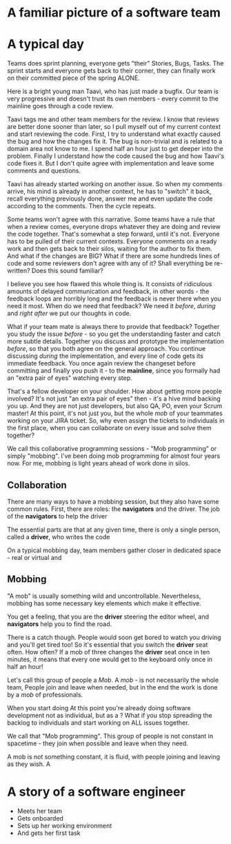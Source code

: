 

# A familiar picture of a software team

# A typical day
Teams does sprint planning, everyone gets "their" Stories, Bugs, Tasks.
The sprint starts and everyone gets back to their corner, they can finally
work on their committed piece of the spring ALONE.

Here is a bright young man Taavi, who has just made a bugfix. Our team is
very progressive and doesn't trust its own members - every commit to the mainline
goes through a code review.

Taavi tags me and other team members for the review.
I know that reviews are better done sooner than later, so I pull myself out
of my current context and start reviewing the code.
First, I try to understand what exactly caused the bug and how the changes
fix it. The bug is non-trivial and is related to a domain area not know to me.
I spend half an hour just to get deeper into the problem.
Finally I understand how the code caused the bug and how Taavi's code fixes it.
But I don't quite agree with implementation and leave some comments and questions.

Taavi has already started working on another issue. So when my comments arrive,
his mind is already in another context, he has to "switch" it back, recall
everything previously done, answer me and even update the code according to the
comments. Then the cycle repeats.

Some teams won't agree with this narrative. Some teams have a rule that when
a review comes, everyone drops whatever they are doing and review the code
together. That's somewhat a step forward, until it's not. Everyone has to
be pulled of their current contexts. Everyone comments on a ready work and
then gets back to their silos, waiting for the author to fix them.
And what if the changes are BIG? What if there are some hundreds lines of code
and some reviewers don't agree with any of it? Shall everything be re-written?
Does this sound familiar?

I believe you see how flawed this whole thing is. It consists of ridiculous
amounts of delayed communication and feedback, in other words - the feedback loops
are horribly long and the feedback is never there when you need it most.
When do we need that feedback? We need it *before*, *during* and *right after*
we put our thoughts in code.

What if your team mate is always there to provide that feedback?
Together you study the issue *before* - so you get the understanding faster
and catch more subtle details. Together you discuss and prototype the implementation
*before*, so that you both agree on the general approach.
You continue discussing *during* the implementation, and every line of code gets
its immediate feedback. You once again review the changeset before committing
and finally you push it  - to the **mainline**, since you formally had an
"extra pair of eyes" watching every step.

That's а fellow developer on your shoulder. How about getting more people involved?
It's not just "an extra pair of eyes" then - it's a hive mind backing you up.
And they are not just developers, but also QA, PO, even your Scrum master!
At this point, it's not just you, but the whole *mob* of your teammates working
on your JIRA ticket. So, why even assign the tickets to individuals in the first place,
when you can collaborate on every issue and solve them together?

We call this collaborative programming sessions - "Mob programming" or simply
"mobbing".
I've been doing mob programming for almost four years now. For me, mobbing is
light years ahead of work done in silos.


## Collaboration

There are many ways to have a mobbing session, but they also have some common rules.
First, there are roles: the **navigators** and the driver. The job of the
**navigators** to help the driver

The essential parts are that
at any given time, there is only a single person, called a **driver**, who
writes the code


On a typical mobbing day, team members gather closer in dedicated space -
real or virtual and


## Mobbing

"A mob" is usually something wild and uncontrollable. Nevertheless, mobbing
has some necessary key elements which make it effective.




You get a feeling, that you are the **driver** steering the editor wheel,
and **navigators** help you to find the road.

There is a catch though. People would soon get bored to watch you driving and
you'll get tired too!
So it's essential that you switch the **driver** seat often.
How often? If a mob of three changes the **driver** seat once in ten minutes,
it means that every one would get to the keyboard only once in half an hour!

Let's call this group of people a *Mob*.
A *mob* - is not necessarily the whole team, People join and leave when
needed, but in the end the work is done by a *mob* of professionals.



When you start doing At this point you're already doing software development not as individual, but
as a ? What if you stop spreading the backlog to individuals
and start working on ALL issues together.

We call that "Mob programming".
This group of people is not constant in spacetime - they join when possible
and leave when they need.



A mob is not something constant, it is fluid,
with people joining and leaving as they wish. A


# A story of a software engineer

* Meets her team
* Gets onboarded
* Sets up her working environment
* And gets her first task
